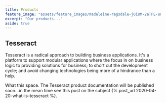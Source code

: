 ```yaml
---
title: Products
feature_image: "assets/feature_images/madeleine-ragsdale-j0i8M-2aTPE-unsplash.jpg"
excerpt: "Our products..."
aside: true
---
```


## Tesseract

Tesseract is a radical approach to building business applications. It's a platform to support modular applications where the focus in on business logic to providing solutions for business; to short cut the development cycle; and avoid changing technologies being more of a hindrance than a help.

What this space. The Tesseract product documentation will be published soon...in the mean time see this post on the subject {% post_url 2020-04-20-what-is-tesseract %}.

